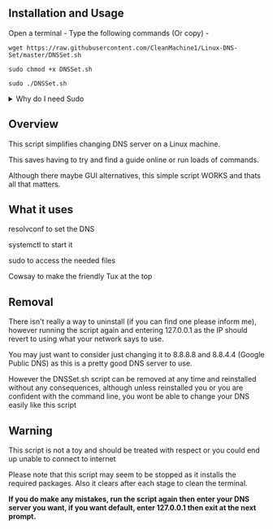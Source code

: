 ## <b>Installation and Usage</b>

Open a terminal - Type the following commands (Or copy) -
```
wget https://raw.githubusercontent.com/CleanMachine1/Linux-DNS-Set/master/DNSSet.sh

sudo chmod +x DNSSet.sh

sudo ./DNSSet.sh

```

<details>
<summary>Why do I need Sudo</summary>
due to the files being in /etc/ they often require root access, this means this script will not work if you don't have access to sudo or root
</details>

## Overview

This script simplifies changing DNS server on a Linux machine.

This saves having to try and find a guide online or run loads of commands.

Although there maybe GUI alternatives, this simple script WORKS and thats all that matters.

## What it uses 

resolvconf to set the DNS

systemctl to start it

sudo to access the needed files

Cowsay to make the friendly Tux at the top

## <b>Removal</b>

There isn't really a way to uninstall (if you can find one please inform me), however running the script again and entering 127.0.0.1 as the IP should revert to using what your network says to use.

You may just want to consider just changing it to 8.8.8.8 and 8.8.4.4 (Google Public DNS)
as this is a pretty good DNS server to use.

However the DNSSet.sh script can be removed at any time and reinstalled without any consequences, although unless reinstalled you or you are confident with the command line, you wont be able to change your DNS easily like this script

## Warning

This script is not a toy and should be treated with respect or you could end up unable to connect to internet

Please note that this script may seem to be stopped as it installs the required packages.
Also it clears after each stage to clean the terminal.

<b> If you do make any mistakes, run the script again then enter your DNS server you want, if you want default, enter 127.0.0.1 then exit at the next prompt. </b>
